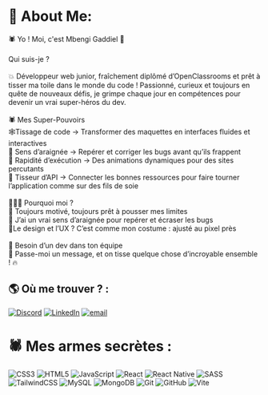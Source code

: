 # 💫 About Me:
🕷️ Yo ! Moi, c'est Mbengi Gaddiel 👋<br><br>Qui suis-je ?<br><br>💥 Développeur web junior, fraîchement diplômé d’OpenClassrooms et prêt à tisser ma toile dans le monde du code ! Passionné, curieux et toujours en quête de nouveaux défis, je grimpe chaque jour en compétences pour devenir un vrai super-héros du dev.<br><br>🕷️ Mes Super-Pouvoirs<br>🕸️Tissage de code → Transformer des maquettes en interfaces fluides et interactives<br>🔮 Sens d’araignée → Repérer et corriger les bugs avant qu’ils frappent<br>💨 Rapidité d’exécution → Des animations dynamiques pour des sites percutants<br>🔗 Tisseur d’API → Connecter les bonnes ressources pour faire tourner l’application comme sur des fils de soie<br><br>🦸🏾‍♂️ Pourquoi moi ?<br>💪 Toujours motivé, toujours prêt à pousser mes limites<br>🧩 J’ai un vrai sens d’araignée pour repérer et écraser les bugs <br>🎨Le design et l’UX ? C’est comme mon costume : ajusté au pixel près<br><br>🤝 Besoin d’un dev dans ton équipe <br>💬 Passe-moi un message, et on tisse quelque chose d’incroyable ensemble ! 🔥<br>


## 🌎 Où me trouver ? :
[![Discord](https://img.shields.io/badge/Discord-%237289DA.svg?logo=discord&logoColor=white)](https://discord.gg/koumo75) [![LinkedIn](https://img.shields.io/badge/LinkedIn-%230077B5.svg?logo=linkedin&logoColor=white)](https://linkedin.com/in/gaddielmb) [![email](https://img.shields.io/badge/Email-D14836?logo=gmail&logoColor=white)](mailto:gaddielmb@gmail.com) 

# 🕷️ Mes armes secrètes :
![CSS3](https://img.shields.io/badge/css3-%231572B6.svg?style=for-the-badge&logo=css3&logoColor=white) ![HTML5](https://img.shields.io/badge/html5-%23E34F26.svg?style=for-the-badge&logo=html5&logoColor=white) ![JavaScript](https://img.shields.io/badge/javascript-%23323330.svg?style=for-the-badge&logo=javascript&logoColor=%23F7DF1E) ![React](https://img.shields.io/badge/react-%2320232a.svg?style=for-the-badge&logo=react&logoColor=%2361DAFB) ![React Native](https://img.shields.io/badge/react_native-%2320232a.svg?style=for-the-badge&logo=react&logoColor=%2361DAFB) ![SASS](https://img.shields.io/badge/SASS-hotpink.svg?style=for-the-badge&logo=SASS&logoColor=white) ![TailwindCSS](https://img.shields.io/badge/tailwindcss-%2338B2AC.svg?style=for-the-badge&logo=tailwind-css&logoColor=white) ![MySQL](https://img.shields.io/badge/mysql-4479A1.svg?style=for-the-badge&logo=mysql&logoColor=white) ![MongoDB](https://img.shields.io/badge/MongoDB-%234ea94b.svg?style=for-the-badge&logo=mongodb&logoColor=white) ![Git](https://img.shields.io/badge/git-%23F05033.svg?style=for-the-badge&logo=git&logoColor=white) ![GitHub](https://img.shields.io/badge/github-%23121011.svg?style=for-the-badge&logo=github&logoColor=white) ![Vite](https://img.shields.io/badge/vite-%23646CFF.svg?style=for-the-badge&logo=vite&logoColor=white)

<!-- Proudly created with GPRM ( https://gprm.itsvg.in ) -->
